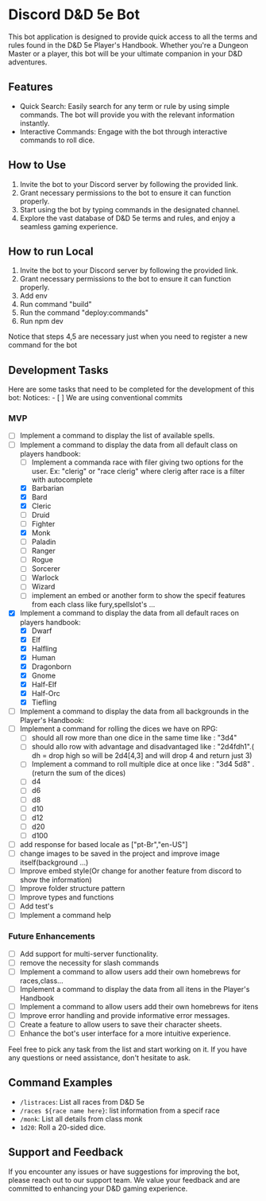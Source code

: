 # Discord D&D 5e Bot

This bot application is designed to provide quick access to all the terms and rules found in the D&D 5e Player's Handbook. Whether you're a Dungeon Master or a player, this bot will be your ultimate companion in your D&D adventures.

## Features

- Quick Search: Easily search for any term or rule by using simple commands. The bot will provide you with the relevant information instantly.
- Interactive Commands: Engage with the bot through interactive commands to roll dice.

## How to Use

1. Invite the bot to your Discord server by following the provided link.
2. Grant necessary permissions to the bot to ensure it can function properly.
3. Start using the bot by typing commands in the designated channel.
4. Explore the vast database of D&D 5e terms and rules, and enjoy a seamless gaming experience.


## How to run Local

1. Invite the bot to your Discord server by following the provided link.
2. Grant necessary permissions to the bot to ensure it can function properly.
3. Add env
4. Run command "build"
5. Run the command "deploy:commands"
6. Run npm dev

Notice that steps 4,5 are necessary just when you need to register a new command for the bot


## Development Tasks

Here are some tasks that need to be completed for the development of this bot:
Notices:
    - [ ] We are using conventional commits

### MVP
- [ ] Implement a command to display the list of available spells.
- [ ] Implement a command to display the data from all default class on players handbook:
    - [ ] Implement a commanda race with filer giving two options for the user. Ex: "clerig" or "race clerig" where clerig after race is a filter with autocomplete
    - [X] Barbarian
    - [X] Bard
    - [X] Cleric
    - [ ] Druid
    - [ ] Fighter
    - [X] Monk
    - [ ] Paladin
    - [ ] Ranger
    - [ ] Rogue
    - [ ] Sorcerer
    - [ ] Warlock
    - [ ] Wizard
    - [ ] implement an embed or another form to show the specif features from each class like fury,spellslot's ...
- [X] Implement a command to display the data from all default races on players handbook:
    - [X] Dwarf
    - [X] Elf
    - [X] Halfling
    - [X] Human
    - [X] Dragonborn
    - [X] Gnome
    - [X] Half-Elf
    - [X] Half-Orc
    - [X] Tiefling
- [ ] Implement a command to display the data from all backgrounds in the Player's Handbook:
- [ ] Implement a command for rolling the dices we have on RPG:
    - [ ] should all row more than one dice in the same time like : "3d4"
    - [ ] should allo row with advantage and disadvantaged like : "2d4fdh1".( dh = drop high so will be 2d4[4,3] and will drop 4 and return just 3)
    - [ ] Implement a command to roll multiple dice at once like : "3d4 5d8" .(return the sum of the dices)
    - [ ] d4
    - [ ] d6
    - [ ] d8
    - [ ] d10
    - [ ] d12
    - [ ] d20
    - [ ] d100
- [ ] add response for based locale as ["pt-Br","en-US"]
- [ ] change images to be saved in the project and improve image itself(background ...)
- [ ] Improve embed style(Or change for another feature from discord to show the information)
- [ ] Improve folder structure pattern
- [ ] Improve types and functions
- [ ] Add test's
- [ ] Implement a command help

### Future Enhancements

- [ ] Add support for multi-server functionality.
- [ ] remove the necessity for slash commands
- [ ] Implement a command to allow users add their own homebrews for races,class...
- [ ] Implement a command to display the data from all itens in the Player's Handbook
- [ ] Implement a command to allow users add their own homebrews for itens
- [ ] Improve error handling and provide informative error messages.
- [ ] Create a feature to allow users to save their character sheets.
- [ ] Enhance the bot's user interface for a more intuitive experience.

Feel free to pick any task from the list and start working on it. If you have any questions or need assistance, don't hesitate to ask.


## Command Examples

- `/listraces`: List all races from D&D 5e
- `/races ${race name here}`: list information from a specif race
- `/monk`: List all details from class monk
- `1d20`: Roll a 20-sided dice.

## Support and Feedback

If you encounter any issues or have suggestions for improving the bot, please reach out to our support team. We value your feedback and are committed to enhancing your D&D gaming experience.
